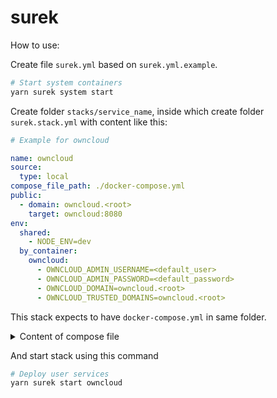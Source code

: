 # surek

How to use:

Create file `surek.yml` based on `surek.yml.example`.

```bash
# Start system containers
yarn surek system start
```

Create folder `stacks/service_name`, inside which create folder `surek.stack.yml` with content like this:

```yml
# Example for owncloud

name: owncloud
source:
  type: local
compose_file_path: ./docker-compose.yml
public:
  - domain: owncloud.<root>
    target: owncloud:8080
env:
  shared:
    - NODE_ENV=dev
  by_container:
    owncloud:
      - OWNCLOUD_ADMIN_USERNAME=<default_user>
      - OWNCLOUD_ADMIN_PASSWORD=<default_password>
      - OWNCLOUD_DOMAIN=owncloud.<root>
      - OWNCLOUD_TRUSTED_DOMAINS=owncloud.<root>
```

This stack expects to have `docker-compose.yml` in same folder.

<details>
<summary>Content of compose file</summary>

```yml
services:
  owncloud:
    image: owncloud/server:10
    restart: unless-stopped
    depends_on:
      - mariadb
      - redis
    environment:
      - OWNCLOUD_DB_TYPE=mysql
      - OWNCLOUD_DB_NAME=owncloud
      - OWNCLOUD_DB_USERNAME=owncloud
      - OWNCLOUD_DB_PASSWORD=owncloud
      - OWNCLOUD_DB_HOST=mariadb
      - OWNCLOUD_MYSQL_UTF8MB4=true
      - OWNCLOUD_REDIS_ENABLED=true
      - OWNCLOUD_REDIS_HOST=redis
    volumes:
      - files:/mnt/data

  mariadb:
    image: mariadb:10.11 # minimum required ownCloud version is 10.9
    restart: unless-stopped
    environment:
      - MYSQL_ROOT_PASSWORD=owncloud
      - MYSQL_USER=owncloud
      - MYSQL_PASSWORD=owncloud
      - MYSQL_DATABASE=owncloud
      - MARIADB_AUTO_UPGRADE=1
    command: ["--max-allowed-packet=128M", "--innodb-log-file-size=64M"]
    volumes:
      - mysql:/var/lib/mysql

  redis:
    image: redis:6
    restart: unless-stopped
    command: ["--databases", "1"]
    volumes:
      - redis:/data

volumes:
  files:
  mysql:
  redis:
```

</details>

And start stack using this command

```bash
# Deploy user services
yarn surek start owncloud
```
